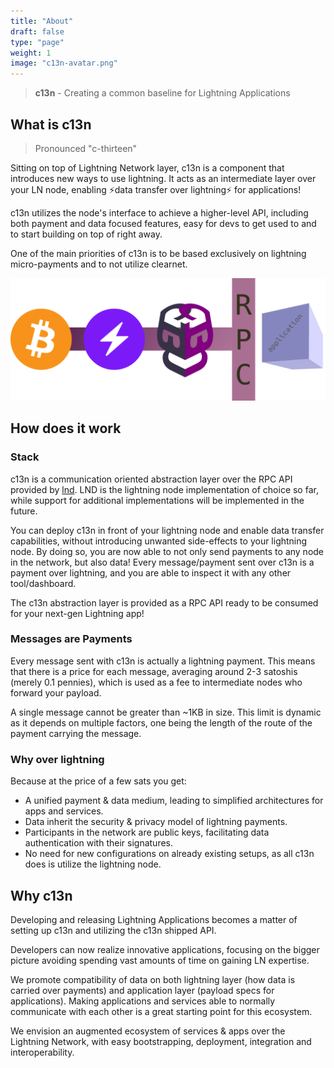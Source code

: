 ```yaml
---
title: "About"
draft: false
type: "page"
weight: 1
image: "c13n-avatar.png"
---
```


> **c13n** - Creating a common baseline for Lightning Applications

## What is c13n

> Pronounced "c-thirteen"

Sitting on top of Lightning Network layer, c13n is a component that introduces new ways to use lightning. It acts as an intermediate layer over your LN node, enabling ⚡data transfer over lightning⚡ for applications!

c13n utilizes the node's interface to achieve a higher-level API, including both payment and data focused features, easy for devs to get used to and to start building on top of right away.

One of the main priorities of c13n is to be based exclusively on lightning micro-payments and to not utilize clearnet.

![](/arch_overview.png)


## How does it work

### Stack

c13n is a communication oriented abstraction layer over the RPC API provided by [lnd](https://github.com/lightningnetwork/lnd/). LND is the lightning node implementation of choice so far, while support for additional implementations will be implemented in the future.

You can deploy c13n in front of your lightning node and enable data transfer capabilities, without introducing unwanted side-effects to your lightning node. By doing so, you are now able to not only send payments to any node in the network, but also data! Every message/payment sent over c13n is a payment over lightning, and you are able to inspect it with any other tool/dashboard.

The c13n abstraction layer is provided as a RPC API ready to be consumed for your next-gen Lightning app!


### Messages are Payments

Every message sent with c13n is actually a lightning payment. This means that there is a price for each message, averaging around 2-3 satoshis (merely 0.1 pennies), which is used as a fee to intermediate nodes who forward your payload.

A single message cannot be greater than ~1KB in size. This limit is dynamic as it depends on multiple factors, one being the length of the route of the payment carrying the message.


### Why over lightning

Because at the price of a few sats you get:

- A unified payment & data medium, leading to simplified architectures for apps and services.
- Data inherit the security & privacy model of lightning payments.
- Participants in the network are public keys, facilitating data authentication with their signatures.
- No need for new configurations on already existing setups, as all c13n does is utilize the lightning node.


## Why c13n
Developing and releasing Lightning Applications becomes a matter of setting up c13n and utilizing the c13n shipped API.

Developers can now realize innovative applications, focusing on the bigger picture avoiding spending vast amounts of time on gaining LN expertise.

We promote compatibility of data on both lightning layer (how data is carried over payments) and application layer (payload specs for applications). Making applications and services able to normally communicate with each other is a great starting point for this ecosystem.

We envision an augmented ecosystem of services & apps over the Lightning Network, with easy bootstrapping, deployment, integration and interoperability.